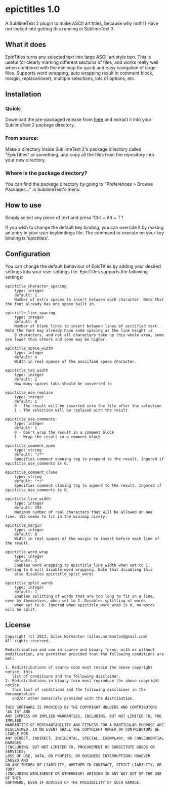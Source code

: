 # epictitles 1.0
A SublimeText 2 plugin to make ASCII art titles, because why not!!! I Have not looked into getting this running in SublimeText 3.

## What it does
EpicTitles turns any selected text into large ASCII art style text. This	is useful for clearly marking different sections of files, and
works really well when combined with the minimap for quick and easy navigation of large	files. Supports word wrapping, auto wrapping result
in comment block, margin, replace/insert, multiple selections, lots of options, etc.


## Installation
### Quick:
Download the pre-packaged release from [here](https://s3-ap-southeast-2.amazonaws.com/silascodes/epictitles-1.0.zip) and extract it into
your SublimeText 2 package directory.

### From source:
Make a directory inside SublimeText 2's package directory called "EpicTitles" or something, and copy all the files from the repository into your new directory.

### Where is the package directory?
You can find the package directory by going to "Preferences > Browse Packages..." in SublimeText's menu.


## How to use
Simply select any piece of text and press 'Ctrl + Alt + T'!

If you wish to change the default key binding, you can override it by making an entry in your user keybindings file. The command to execute
on your key binding is 'epictitles'.


## Configuration
You can change the default behaviour of EpicTitles by adding your desired settings into your user settings file. EpicTitles supports the
following settings:

	epictitle_character_spacing
		type: integer
		default: 1
		Number of extra spaces to insert between each character. Note that the font already has one space built in.

	epictitle_line_spacing
		type: integer
		default: 0
		Number of blank lines to insert between lines of asciified text. Note the font may already have some spacing as the line height is
		8 characters, and not all characters take up this whole area, some are lower than others and some may be higher.

	epictitle_space_width
		type: integer
		default: 4
		Width in real spaces of the asciified space character.

	epictitle_tab_width
		type: integer
		default: 2
		How many spaces tabs should be converted to

	epictitle_use_replace
		type: integer
		default: 1
		0 - The result will be inserted into the file after the selection
		1 - The selection will be replaced with the result

	epictitle_use_comments
		type: integer
		default: 1
		0 - Don't wrap the result in a comment block
		1 - Wrap the result in a comment block

	epictitle_comment_open
		type: string
		default: "/*"
		Specifies comment opening tag to prepend to the result. Ingored if epictitle_use_comments is 0.

	epictitle_comment_close
		type: string
		default: "*/"
		Specifies comment closing tag to append to the result. Ingored if epictitle_use_comments is 0.

	epictitle_line_width
		type: integer
		default: 155
		Maximum number of real characters that will be allowed on one line. 155 seems to fit in the minimap nicely.

	epictitle_margin
		type: integer
		default: 0
		Width in real spaces of the margin to insert before each line of the result.

	epictitle_word_wrap
		type: integer
		default: 1
		Enables word wrapping to epictitle_line_width when set to 1. Setting to 0 will disable word wrapping. Note that disabling this
		also disables epictitle_split_words

	epictitle_split_words
		type: integer
		default: 1
		Enables splitting of words that are too long to fit on a line, even	by themselves, when set to 1. Disables splitting of words
		when set to 0. Ignored when epictitle_word_wrap is 0, no words will be split.


## License

	Copyright (c) 2013, Silas Normanton (silas.normanton@gmail.com)
	All rights reserved.

	Redistribution and use in source and binary forms, with or without
	modification, are permitted provided that the following conditions are met: 

	1. Redistributions of source code must retain the above copyright notice, this
	   list of conditions and the following disclaimer. 
	2. Redistributions in binary form must reproduce the above copyright notice,
	   this list of conditions and the following disclaimer in the documentation
	   and/or other materials provided with the distribution. 

	THIS SOFTWARE IS PROVIDED BY THE COPYRIGHT HOLDERS AND CONTRIBUTORS "AS IS" AND
	ANY EXPRESS OR IMPLIED WARRANTIES, INCLUDING, BUT NOT LIMITED TO, THE IMPLIED
	WARRANTIES OF MERCHANTABILITY AND FITNESS FOR A PARTICULAR PURPOSE ARE
	DISCLAIMED. IN NO EVENT SHALL THE COPYRIGHT OWNER OR CONTRIBUTORS BE LIABLE FOR
	ANY DIRECT, INDIRECT, INCIDENTAL, SPECIAL, EXEMPLARY, OR CONSEQUENTIAL DAMAGES
	(INCLUDING, BUT NOT LIMITED TO, PROCUREMENT OF SUBSTITUTE GOODS OR SERVICES;
	LOSS OF USE, DATA, OR PROFITS; OR BUSINESS INTERRUPTION) HOWEVER CAUSED AND
	ON ANY THEORY OF LIABILITY, WHETHER IN CONTRACT, STRICT LIABILITY, OR TORT
	(INCLUDING NEGLIGENCE OR OTHERWISE) ARISING IN ANY WAY OUT OF THE USE OF THIS
	SOFTWARE, EVEN IF ADVISED OF THE POSSIBILITY OF SUCH DAMAGE.